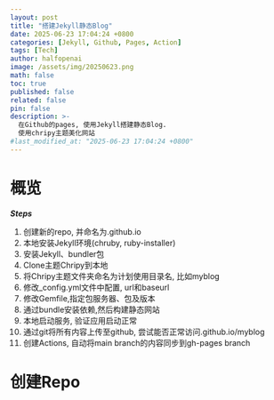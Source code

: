 ```yaml
---
layout: post
title: "搭建Jekyll静态Blog"
date: 2025-06-23 17:04:24 +0800
categories: [Jekyll, Github, Pages, Action]
tags: [Tech]
author: halfopenai
image: /assets/img/20250623.png
math: false
toc: true
published: false
related: false
pin: false
description: >-
  在Github的pages, 使用Jekyll搭建静态Blog.
  使用chripy主题美化网站
#last_modified_at: "2025-06-23 17:04:24 +0800"
---
```


# 概览
***Steps***
  1. 创建新的repo, 并命名为<your github name>.github.io
  2. 本地安装Jekyll环境(chruby, ruby-installer)
  3. 安装Jekyll、bundler包
  4. Clone主题Chripy到本地
  5. 将Chripy主题文件夹命名为计划使用目录名, 比如myblog
  6. 修改_config.yml文件中配置, url和baseurl
  7. 修改Gemfile,指定包服务器、包及版本
  8. 通过bundle安装依赖,然后构建静态网站
  9. 本地启动服务, 验证应用启动正常
  10. 通过git将所有内容上传至github, 尝试能否正常访问<your github name>.github.io/myblog
  11. 创建Actions, 自动将main branch的内容同步到gh-pages branch

# 创建Repo
